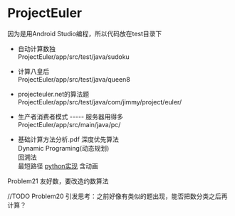 # ProjectEuler
因为是用Android Studio编程，所以代码放在test目录下




* 自动计算数独  
	ProjectEuler/app/src/test/java/sudoku  
	
* 计算八皇后  
	ProjectEuler/app/src/test/java/queen8  
	
* projecteuler.net的算法题  
	ProjectEuler/app/src/test/java/com/jimmy/project/euler/  
	
* 生产者消费者模式 ----- 服务器用得多  
	ProjectEuler/app/src/main/java/pc/  
	
* 基础计算方法分析.pdf
	深度优先算法  
	Dynamic Programing(动态规划)  
	回溯法  
	最短路径  [python实现](https://github.com/JimmyKent/PythonLearning/blob/master/com/jimmy/euler_project/Problem83.py) 含动画


Problem21 友好数，要改造约数算法

//TODO
Problem20 引发思考：之前好像有类似的题出现，能否把数分类之后再计算？

